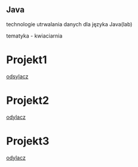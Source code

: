 ## Java
technologie utrwalania danych dla języka Java(lab)

tematyka - kwiaciarnia
# Projekt1
[odsylacz](projekt1.md)

# Projekt2
[odylacz](projekt2.md)

# Projekt3
[odylacz](projekt3.md)
